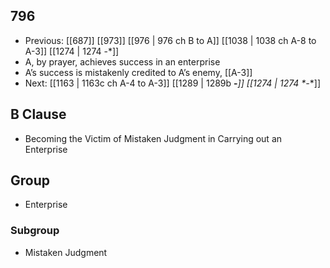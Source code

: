 ## 796
- Previous: [[687]] [[973]] [[976 | 976 ch B to A]] [[1038 | 1038 ch A-8 to A-3]] [[1274 | 1274 -*]] 
- A, by prayer, achieves success in an enterprise
- A’s success is mistakenly credited to A’s enemy, [[A-3]]
- Next: [[1163 | 1163c ch A-4 to A-3]] [[1289 | 1289b **-***]] [[1274 | 1274 *-**]] 

## B Clause
- Becoming the Victim of Mistaken Judgment in Carrying out an Enterprise

## Group
- Enterprise

### Subgroup
- Mistaken Judgment

